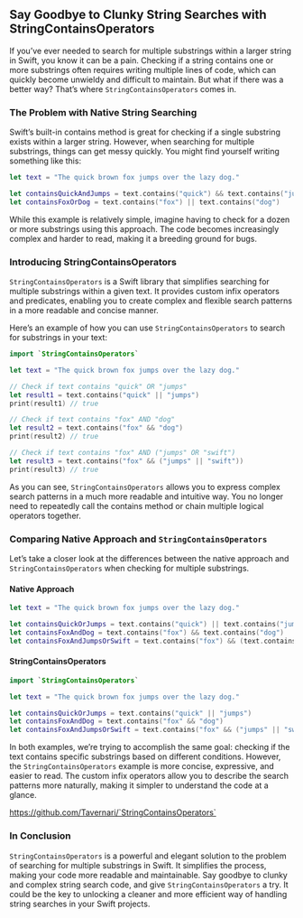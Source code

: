 <script type="text/javascript">
        function googleTranslateElementInit() {
            new google.translate.TranslateElement({
                pageLanguage: 'auto',
                layout: google.translate.TranslateElement.InlineLayout.VERTICAL,
                autoDisplay: true
            }, 'google_translate_element');
        }
</script>
<script type="text/javascript" src="//translate.google.com/translate_a/element.js?cb=googleTranslateElementInit"></script>
<link rel="stylesheet" href="https://fonts.googleapis.com/css?family=Bungee Hairline&display=swap">

## Say Goodbye to Clunky String Searches with StringContainsOperators

If you’ve ever needed to search for multiple substrings within a larger string in Swift, you know it can be a pain. Checking if a string contains one or more substrings often requires writing multiple lines of code, which can quickly become unwieldy and difficult to maintain. But what if there was a better way? That’s where `StringContainsOperators` comes in.

### The Problem with Native String Searching

Swift’s built-in contains method is great for checking if a single substring exists within a larger string. However, when searching for multiple substrings, things can get messy quickly. You might find yourself writing something like this:

```swift
let text = "The quick brown fox jumps over the lazy dog."

let containsQuickAndJumps = text.contains("quick") && text.contains("jumps")
let containsFoxOrDog = text.contains("fox") || text.contains("dog")
```

While this example is relatively simple, imagine having to check for a dozen or more substrings using this approach. The code becomes increasingly complex and harder to read, making it a breeding ground for bugs.

### Introducing StringContainsOperators

`StringContainsOperators` is a Swift library that simplifies searching for multiple substrings within a given text. It provides custom infix operators and predicates, enabling you to create complex and flexible search patterns in a more readable and concise manner.

Here’s an example of how you can use `StringContainsOperators` to search for substrings in your text:

```swift
import `StringContainsOperators`

let text = "The quick brown fox jumps over the lazy dog."

// Check if text contains "quick" OR "jumps"
let result1 = text.contains("quick" || "jumps")
print(result1) // true

// Check if text contains "fox" AND "dog"
let result2 = text.contains("fox" && "dog")
print(result2) // true

// Check if text contains "fox" AND ("jumps" OR "swift")
let result3 = text.contains("fox" && ("jumps" || "swift"))
print(result3) // true
```

As you can see, `StringContainsOperators` allows you to express complex search patterns in a much more readable and intuitive way. You no longer need to repeatedly call the contains method or chain multiple logical operators together.

### Comparing Native Approach and `StringContainsOperators`

Let’s take a closer look at the differences between the native approach and `StringContainsOperators` when checking for multiple substrings.

#### Native Approach

```swift
let text = "The quick brown fox jumps over the lazy dog."

let containsQuickOrJumps = text.contains("quick") || text.contains("jumps")
let containsFoxAndDog = text.contains("fox") && text.contains("dog")
let containsFoxAndJumpsOrSwift = text.contains("fox") && (text.contains("jumps") || text.contains("swift"))
```

#### StringContainsOperators

```swift
import `StringContainsOperators`

let text = "The quick brown fox jumps over the lazy dog."

let containsQuickOrJumps = text.contains("quick" || "jumps")
let containsFoxAndDog = text.contains("fox" && "dog")
let containsFoxAndJumpsOrSwift = text.contains("fox" && ("jumps" || "swift"))
```

In both examples, we’re trying to accomplish the same goal: checking if the text contains specific substrings based on different conditions. However, the `StringContainsOperators` example is more concise, expressive, and easier to read. The custom infix operators allow you to describe the search patterns more naturally, making it simpler to understand the code at a glance.

https://github.com/Tavernari/`StringContainsOperators`

### In Conclusion

`StringContainsOperators` is a powerful and elegant solution to the problem of searching for multiple substrings in Swift. It simplifies the process, making your code more readable and maintainable. Say goodbye to clunky and complex string search code, and give `StringContainsOperators` a try. It could be the key to unlocking a cleaner and more efficient way of handling string searches in your Swift projects.